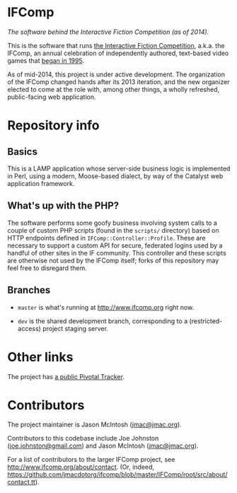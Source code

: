 IFComp
======

_The software behind the Interactive Fiction Competition (as of 2014)._

This is the software that runs [the Interactive Fiction Competition](http://ifcomp.org), a.k.a. the IFComp, an annual celebration of independently authored, text-based video games that [began in 1995](http://www.ifcomp.org/history/).

As of mid-2014, this project is under active development. The organization of the IFComp changed hands after its 2013 iteration, and the new organizer elected to come at the role with, among other things, a wholly refreshed, public-facing web application.

# Repository info

## Basics

This is a LAMP application whose server-side business logic is implemented in Perl, using a modern, Moose-based dialect, by way of the Catalyst web application framework.

## What's up with the PHP?

The software performs some goofy business involving system calls to a couple of custom PHP scripts (found in the `scripts/` directory) based on HTTP endpoints defined in `IFComp::Controller::Profile`. These are necessary to support a custom API for secure, federated logins used by a handful of other sites in the IF community. This controller and these scripts are otherwise not used by the IFComp itself; forks of this repository may feel free to disregard them.

## Branches

* `master` is what's running at http://www.ifcomp.org right now.

* `dev` is the shared development branch, corresponding to a (restricted-access) project staging server.

# Other links

The project has [a public Pivotal Tracker](https://www.pivotaltracker.com/n/projects/1001548).

# Contributors

The project maintainer is Jason McIntosh (jmac@jmac.org).

Contributors to this codebase include Joe Johnston (joe.johnston@gmail.com) and Jason McIntosh (jmac@jmac.org).

For a list of contributors to the larger IFComp project, see http://www.ifcomp.org/about/contact. (Or, indeed, https://github.com/jmacdotorg/ifcomp/blob/master/IFComp/root/src/about/contact.tt).

